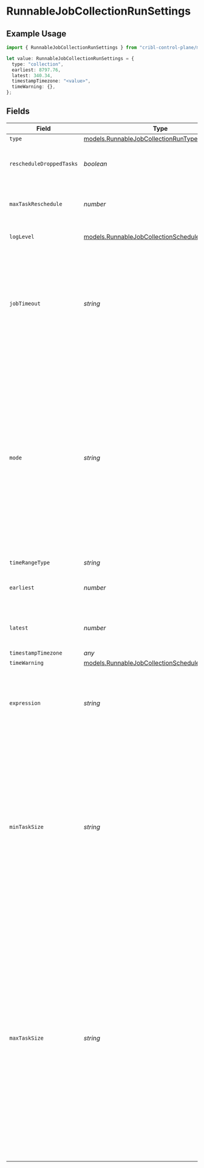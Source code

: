 # RunnableJobCollectionRunSettings

## Example Usage

```typescript
import { RunnableJobCollectionRunSettings } from "cribl-control-plane/models";

let value: RunnableJobCollectionRunSettings = {
  type: "collection",
  earliest: 8797.76,
  latest: 340.34,
  timestampTimezone: "<value>",
  timeWarning: {},
};
```

## Fields

| Field                                                                                                                                                                                                                                                                | Type                                                                                                                                                                                                                                                                 | Required                                                                                                                                                                                                                                                             | Description                                                                                                                                                                                                                                                          |
| -------------------------------------------------------------------------------------------------------------------------------------------------------------------------------------------------------------------------------------------------------------------- | -------------------------------------------------------------------------------------------------------------------------------------------------------------------------------------------------------------------------------------------------------------------- | -------------------------------------------------------------------------------------------------------------------------------------------------------------------------------------------------------------------------------------------------------------------- | -------------------------------------------------------------------------------------------------------------------------------------------------------------------------------------------------------------------------------------------------------------------- |
| `type`                                                                                                                                                                                                                                                               | [models.RunnableJobCollectionRunType](../models/runnablejobcollectionruntype.md)                                                                                                                                                                                     | :heavy_minus_sign:                                                                                                                                                                                                                                                   | N/A                                                                                                                                                                                                                                                                  |
| `rescheduleDroppedTasks`                                                                                                                                                                                                                                             | *boolean*                                                                                                                                                                                                                                                            | :heavy_minus_sign:                                                                                                                                                                                                                                                   | Reschedule tasks that failed with non-fatal errors                                                                                                                                                                                                                   |
| `maxTaskReschedule`                                                                                                                                                                                                                                                  | *number*                                                                                                                                                                                                                                                             | :heavy_minus_sign:                                                                                                                                                                                                                                                   | Maximum number of times a task can be rescheduled                                                                                                                                                                                                                    |
| `logLevel`                                                                                                                                                                                                                                                           | [models.RunnableJobCollectionScheduleLogLevel](../models/runnablejobcollectionscheduleloglevel.md)                                                                                                                                                                   | :heavy_minus_sign:                                                                                                                                                                                                                                                   | Level at which to set task logging                                                                                                                                                                                                                                   |
| `jobTimeout`                                                                                                                                                                                                                                                         | *string*                                                                                                                                                                                                                                                             | :heavy_minus_sign:                                                                                                                                                                                                                                                   | Maximum time the job is allowed to run. Time unit defaults to seconds if not specified (examples: 30, 45s, 15m). Enter 0 for unlimited time.                                                                                                                         |
| `mode`                                                                                                                                                                                                                                                               | *string*                                                                                                                                                                                                                                                             | :heavy_minus_sign:                                                                                                                                                                                                                                                   | Job run mode. Preview will either return up to N matching results, or will run until capture time T is reached. Discovery will gather the list of files to turn into streaming tasks, without running the data collection job. Full Run will run the collection job. |
| `timeRangeType`                                                                                                                                                                                                                                                      | *string*                                                                                                                                                                                                                                                             | :heavy_minus_sign:                                                                                                                                                                                                                                                   | N/A                                                                                                                                                                                                                                                                  |
| `earliest`                                                                                                                                                                                                                                                           | *number*                                                                                                                                                                                                                                                             | :heavy_minus_sign:                                                                                                                                                                                                                                                   | Earliest time to collect data for the selected timezone                                                                                                                                                                                                              |
| `latest`                                                                                                                                                                                                                                                             | *number*                                                                                                                                                                                                                                                             | :heavy_minus_sign:                                                                                                                                                                                                                                                   | Latest time to collect data for the selected timezone                                                                                                                                                                                                                |
| `timestampTimezone`                                                                                                                                                                                                                                                  | *any*                                                                                                                                                                                                                                                                | :heavy_minus_sign:                                                                                                                                                                                                                                                   | N/A                                                                                                                                                                                                                                                                  |
| `timeWarning`                                                                                                                                                                                                                                                        | [models.RunnableJobCollectionScheduleTimeWarning](../models/runnablejobcollectionscheduletimewarning.md)                                                                                                                                                             | :heavy_minus_sign:                                                                                                                                                                                                                                                   | N/A                                                                                                                                                                                                                                                                  |
| `expression`                                                                                                                                                                                                                                                         | *string*                                                                                                                                                                                                                                                             | :heavy_minus_sign:                                                                                                                                                                                                                                                   | A filter for tokens in the provided collect path and/or the events being collected                                                                                                                                                                                   |
| `minTaskSize`                                                                                                                                                                                                                                                        | *string*                                                                                                                                                                                                                                                             | :heavy_minus_sign:                                                                                                                                                                                                                                                   | Limits the bundle size for small tasks. For example,<br/><br/><br/><br/><br/><br/><br/><br/><br/><br/><br/>        if your lower bundle size is 1MB, you can bundle up to five 200KB files into one task.                                                            |
| `maxTaskSize`                                                                                                                                                                                                                                                        | *string*                                                                                                                                                                                                                                                             | :heavy_minus_sign:                                                                                                                                                                                                                                                   | Limits the bundle size for files above the lower task bundle size. For example, if your upper bundle size is 10MB,<br/><br/><br/><br/><br/><br/><br/><br/><br/><br/><br/>        you can bundle up to five 2MB files into one task. Files greater than this size will be assigned to individual tasks. |